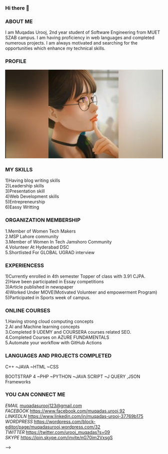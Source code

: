 ### Hi there 👋

<!--
**muqadasurooj17/muqadasurooj17** is a ✨ _special_ ✨ repository because its `README.md` (this file) appears on your GitHub profile.

Here are some ideas to get you started:-->
### **ABOUT ME**
I am Muqadas Urooj, 2nd year student of Software Engineering from MUET SZAB campus. I am having proficiency in web languages and completed numerous projects. I am always motivated and searching for the opportunities which enhance my technical skills.

### **PROFILE**

![My Image](https://github.com/muqadasurooj17/muqadasurooj17/blob/master/dp.jpg)
### **MY SKILLS**
1)Having blog writing skills</br>
2)Leadership skills</br>
3)Presentation skill</br>
4)Web Development skills</br>
5)Entrepreneurship</br>
6)Eassy Writting </br>

### **ORGANIZATION MEMBERSHIP**
1.Member of Women Tech Makers</br>
2.MSP Lahore community</br>
3.Member of Women In Tech Jamshoro Community</br>
4.Volunteer At Hyderabad DSC</br>
5.Shortlisted For GLOBAL UGRAD interview</br>
 
 ### **EXPERIENCESS**</br>
1)Currently enrolled in 4th semester Topper of class with 3.91 CJPA.</br>
2)Have been participated in Essay competitions</br>
3)Article published in newspaper</br>
4)Worked Under MOVE(Motivated Volunteer and empowerment Program)</br>
5)Participated in Sports week of campus.</br>

### **ONLINE COURSES**</br>
1.Having strong cloud computing concepts</br>
2.AI and Machine learning concepts</br>
3.Completed 9 UDEMY and COURSERA courses related SEO.</br>
4.Completed Courses on AZURE FUNDAMENTALS</br>
5.Automate your workflow with GitHub Actions</br>

### **LANGUAGES AND PROJECTS COMPLETED**</br>
C++ ~JAVA ~HTML ~CSS </br>

BOOTSTRAP 4 ~PHP ~PYTHON ~JAVA SCRIPT ~J QUERY ,JSON Frameworks

### **YOU CAN CONNECT ME**
*EMAIL* muqadasurooj123@gmail.com</br>
*FACEBOOK* https://www.facebook.com/muqadas.urooj.92</br>
*LINKEDLN* https://www.linkedin.com/in/muqadas-urooj-37769b175</br>
*WORDPRESS* https://wordpress.com/block-editor/page/muqadasurooj.wordpress.com/32</br>
*TWITTER* https://twitter.com/urooj_muqadas?s=09</br>
*SKYPE* https://join.skype.com/invite/nG70im2VxsgS</br>

-->
